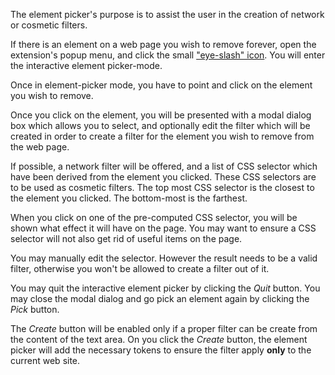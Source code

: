 The element picker's purpose is to assist the user in the creation of network or cosmetic filters.

If there is an element on a web page you wish to remove forever, open the extension's popup menu, and click the small ["eye-slash" icon](http://fontawesome.io/icon/eye-slash/). You will enter the interactive element picker-mode.

Once in element-picker mode, you have to point and click on the element you wish to remove.

Once you click on the element, you will be presented with a modal dialog box which allows you to select, and optionally edit the filter which will be created in order to create a filter for the element you wish to remove from the web page.

If possible, a network filter will be offered, and a list of CSS selector which have been derived from the element you clicked. These CSS selectors are to be used as cosmetic filters. The top most CSS selector is the closest to the element you clicked. The bottom-most is the farthest.

When you click on one of the pre-computed CSS selector, you will be shown what effect it will have on the page. You may want to ensure a CSS selector will not also get rid of useful items on the page.

You may manually edit the selector. However the result needs to be a valid filter, otherwise you won't be allowed to create a filter out of it.

You may quit the interactive element picker by clicking the _Quit_ button. You may close the modal dialog and go pick an element again by clicking the _Pick_ button.

The _Create_ button will be enabled only if a proper filter can be create from the content of the text area. On you click the _Create_ button, the element picker will add the necessary tokens to ensure the filter apply **only** to the current web site.